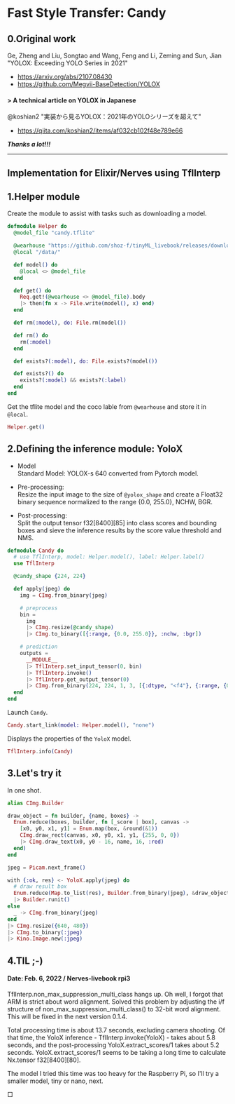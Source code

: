 # Fast Style Transfer: Candy

## 0.Original work

Ge, Zheng and Liu, Songtao and Wang, Feng and Li, Zeming and Sun, Jian<br>
"YOLOX: Exceeding YOLO Series in 2021"

* https://arxiv.org/abs/2107.08430
* https://github.com/Megvii-BaseDetection/YOLOX

#### > A technical article on YOLOX in Japanese

@koshian2 "実装から見るYOLOX：2021年のYOLOシリーズを超えて"
* https://qiita.com/koshian2/items/af032cb102f48e789e66

***Thanks a lot!!!***

---

## Implementation for Elixir/Nerves using TflInterp

## 1.Helper module

Create the module to assist with tasks such as downloading a model.

```elixir
defmodule Helper do
  @model_file "candy.tflite"

  @wearhouse "https://github.com/shoz-f/tinyML_livebook/releases/download/model/"
  @local "/data/"

  def model() do
    @local <> @model_file
  end

  def get() do
    Req.get!(@wearhouse <> @model_file).body
    |> then(fn x -> File.write(model(), x) end)
  end

  def rm(:model), do: File.rm(model())

  def rm() do
    rm(:model)
  end

  def exists?(:model), do: File.exists?(model())

  def exists?() do
    exists?(:model) && exists?(:label)
  end
end
```

Get the tflite model and the coco lable from `@wearhouse` and store it in `@local`.

```elixir
Helper.get()
```

## 2.Defining the inference module: YoloX

* Model<br>
Standard Model: YOLOX-s 640 converted from Pytorch model.

* Pre-processing:<br>
Resize the input image to the size of `@yolox_shape` and create a Float32 binary sequence normalized to the range {0.0, 255.0}, NCHW, BGR.

* Post-processing:<br>
Split the output tensor f32[8400][85] into class scores and bounding boxes
and sieve the inference results by the score value threshold and NMS.

```elixir
defmodule Candy do
  # use TflInterp, model: Helper.model(), label: Helper.label()
  use TflInterp

  @candy_shape {224, 224}

  def apply(jpeg) do
    img = CImg.from_binary(jpeg)

    # preprocess
    bin = 
      img
      |> CImg.resize(@candy_shape)
      |> CImg.to_binary([{:range, {0.0, 255.0}}, :nchw, :bgr])

    # prediction
    outputs =
      __MODULE__
      |> TflInterp.set_input_tensor(0, bin)
      |> TflInterp.invoke()
      |> TflInterp.get_output_tensor(0)
      |> CImg.from_binary(224, 224, 1, 3, [{:dtype, "<f4"}, {:range, {0.0, 255.0}}, :nchw])
  end
end
```

Launch `Candy`.

```elixir
Candy.start_link(model: Helper.model(), "none")
```

Displays the properties of the `YoloX` model.

```elixir
TflInterp.info(Candy)
```

## 3.Let's try it

In one shot.

```elixir
alias CImg.Builder

draw_object = fn builder, {name, boxes} ->
  Enum.reduce(boxes, builder, fn [_score | box], canvas ->
    [x0, y0, x1, y1] = Enum.map(box, &round(&1))
    CImg.draw_rect(canvas, x0, y0, x1, y1, {255, 0, 0})
    |> CImg.draw_text(x0, y0 - 16, name, 16, :red)
  end)
end

jpeg = Picam.next_frame()

with {:ok, res} <- YoloX.apply(jpeg) do
  # draw result box
  Enum.reduce(Map.to_list(res), Builder.from_binary(jpeg), &draw_object.(&2, &1))
  |> Builder.runit()
else
  _ -> CImg.from_binary(jpeg)
end
|> CImg.resize({640, 480})
|> CImg.to_binary(:jpeg)
|> Kino.Image.new(:jpeg)
```

## 4.TIL ;-)

#### Date: Feb. 6, 2022 / Nerves-livebook rpi3

TflInterp.non_max_suppression_multi_class hangs up. 
Oh well, I forgot that ARM is strict about word alignment.
Solved this problem by adjusting the i/f structure of non_max_suppression_multi_class() to 32-bit word alignment.
This will be fixed in the next version 0.1.4.

Total processing time is about 13.7 seconds, excluding camera shooting.
Of that time, the YoloX inference - TflInterp.invoke(YoloX) - takes about 5.8 seconds,
and the post-processing YoloX.extract_scores/1 takes about 5.2 seconds.
YoloX.extract_scores/1 seems to be taking a long time to calculate Nx.tensor f32[8400][80].

The model I tried this time was too heavy for the Raspberry Pi, so I'll try a smaller model, tiny or nano, next.

&#9633;
